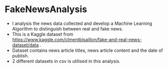 # FakeNewsAnalysis
* I analysis the news data collected and develop a Machine Learning Algorithm to distinguish between real and fake news.
* This is a Kaggle dataset from https://www.kaggle.com/clmentbisaillon/fake-and-real-news-dataset/data .
* Dataset contains news article titles, news article content and the date of publish.
* 2 different datasets in csv is utilised in this analysis.
